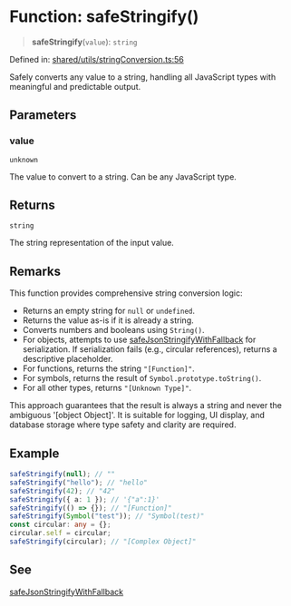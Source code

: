 # Function: safeStringify()

> **safeStringify**(`value`): `string`

Defined in: [shared/utils/stringConversion.ts:56](https://github.com/Nick2bad4u/Uptime-Watcher/blob/main/shared/utils/stringConversion.ts#L56)

Safely converts any value to a string, handling all JavaScript types with
meaningful and predictable output.

## Parameters

### value

`unknown`

The value to convert to a string. Can be any JavaScript type.

## Returns

`string`

The string representation of the input value.

## Remarks

This function provides comprehensive string conversion logic:

- Returns an empty string for `null` or `undefined`.
- Returns the value as-is if it is already a string.
- Converts numbers and booleans using `String()`.
- For objects, attempts to use [safeJsonStringifyWithFallback](../../jsonSafety/functions/safeJsonStringifyWithFallback.md) for
  serialization. If serialization fails (e.g., circular references), returns
  a descriptive placeholder.
- For functions, returns the string `"[Function]"`.
- For symbols, returns the result of `Symbol.prototype.toString()`.
- For all other types, returns `"[Unknown Type]"`.

This approach guarantees that the result is always a string and never the
ambiguous '[object Object]'. It is suitable for logging, UI display, and
database storage where type safety and clarity are required.

## Example

```typescript
safeStringify(null); // ""
safeStringify("hello"); // "hello"
safeStringify(42); // "42"
safeStringify({ a: 1 }); // '{"a":1}'
safeStringify(() => {}); // "[Function]"
safeStringify(Symbol("test")); // "Symbol(test)"
const circular: any = {};
circular.self = circular;
safeStringify(circular); // "[Complex Object]"
```

## See

[safeJsonStringifyWithFallback](../../jsonSafety/functions/safeJsonStringifyWithFallback.md)
